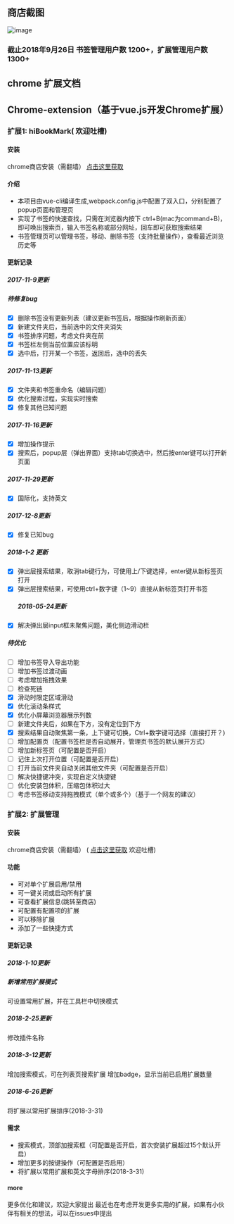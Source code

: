 ## 商店截图
![image](https://github.com/zangse/vue-chrome-extension/blob/master/screenshots/chrome-extension.png)
### 截止2018年9月26日 书签管理用户数 1200+，扩展管理用户数1300+
## chrome 扩展文档

## Chrome-extension（基于vue.js开发Chrome扩展）

### 扩展1: hiBookMark( 欢迎吐槽)

#### 安装

chrome商店安装（需翻墙）
 [点击这里获取](https://chrome.google.com/webstore/detail/hibookmark/kimcgbcdngdnggfmkjdmmjceijnkcjmd?hl=zh-CN&gl=HK)

#### 介绍

-   本项目由vue-cli编译生成,webpack.config.js中配置了双入口，分别配置了popup页面和管理页
-   实现了书签的快速查找，只需在浏览器内按下 ctrl+B(mac为command+B)，即可唤出搜索页，输入书签名称或部分网址，回车即可获取搜索结果
-   书签管理页可以管理书签，移动、删除书签（支持批量操作），查看最近浏览历史等

#### 更新记录

##### 2017-11-9更新

##### 待修复bug

-   [x] 删除书签没有更新列表（建议更新书签后，根据操作刷新页面）
-   [x] 新建文件夹后，当前选中的文件夹消失
-   [x] 书签排序问题，考虑文件夹在前
-   [x] 书签栏左侧当前位置应该标明
-   [x] 选中后，打开某一个书签，返回后，选中的丢失

##### 2017-11-13更新

-   [x] 文件夹和书签重命名（编辑问题）
-   [x] 优化搜索过程，实现实时搜索
-   [x] 修复其他已知问题

##### 2017-11-16更新

-   [x] 增加操作提示
-   [x] 搜索后，popup层（弹出界面）支持tab切换选中，然后按enter键可以打开新页面

##### 2017-11-29更新

-   [x] 国际化，支持英文

##### 2017-12-8更新

-   [x] 修复已知bug

##### 2018-1-2 更新

-   [x] 弹出层搜索结果，取消tab键行为，可使用上/下键选择，enter键从新标签页打开
-   [x] 弹出层搜索结果，可使用ctrl+数字键（1~9）直接从新标签页打开书签
    ##### 2018-05-24更新
-   [x] 解决弹出层input框未聚焦问题，美化侧边滑动栏

##### 待优化

-   [ ] 增加书签导入导出功能
-   [ ] 增加书签过渡动画
-   [ ] 考虑增加拖拽效果
-   [ ] 检查死链
-   [x] 滑动时限定区域滑动
-   [x] 优化滚动条样式
-   [x] 优化小屏幕浏览器展示列数
-   [ ] 新建文件夹后，如果在下方，没有定位到下方
-   [x] 搜索结果自动聚焦第一条，上下键可切换，Ctrl+数字键可选择（直接打开？)
-   [ ] 增加配置页（配置书签栏是否自动展开，管理页书签的默认展开方式）
-   [ ] 增加新标签页（可配置是否开启）
-   [ ] 记住上次打开位置（可配置是否开启）
-   [ ] 打开当前文件夹自动关闭其他文件夹（可配置是否开启）
-   [ ] 解决快捷键冲突，实现自定义快捷键
-   [ ] 优化安装包体积，压缩包体积过大
-   [ ] 考虑书签移动支持拖拽模式（单个或多个）（基于一个网友的建议）

### 扩展2: 扩展管理

#### 安装

chrome商店安装（需翻墙）
( [点击这里获取](https://chrome.google.com/webstore/detail/%E6%89%A9%E5%B1%95%E7%AE%A1%E7%90%86/jijileelaefjahodboljljdgfpbjjlac?hl=zh-CN&gl=HK) 欢迎吐槽)

#### 功能

-   可对单个扩展启用/禁用
-   可一键关闭或启动所有扩展
-   可查看扩展信息(跳转至商店)
-   可配置有配置项的扩展
-   可以移除扩展
-   添加了一些快捷方式

#### 更新记录

##### 2018-1-10更新

##### 新增常用扩展模式

可设置常用扩展，并在工具栏中切换模式

##### 2018-2-25更新

修改插件名称

##### 2018-3-12更新

增加搜索模式，可在列表页搜索扩展
增加badge，显示当前已启用扩展数量

##### 2018-6-26更新
 将扩展以常用扩展排序(2018-3-31)


#### 需求

-   搜索模式，顶部加搜索框（可配置是否开启，首次安装扩展超过15个默认开启）
-   增加更多的按键操作（可配置是否启用）
-   将扩展以常用扩展和英文字母排序(2018-3-31)

#### more

更多优化和建议，欢迎大家提出
最近也在考虑开发更多实用的扩展，如果有小伙伴有相关的想法，可以在issues中提出
